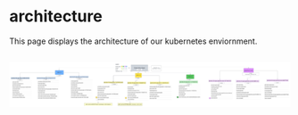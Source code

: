 # architecture

This page displays the architecture of our kubernetes enviornment.

##

![Collection Matrix](assets/kubernetes_architecture.png)
